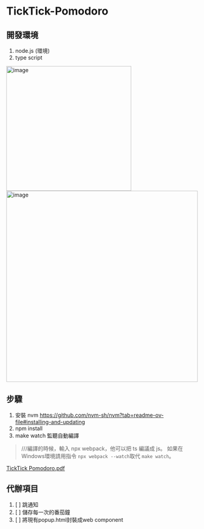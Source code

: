 # TickTick-Pomodoro
## 開發環境
1. node.js (環境)
2. type script

<img width="329" alt="image" src="https://github.com/user-attachments/assets/e73d40e8-ed27-485c-872f-d121571a228c" />

<img width="504" alt="image" src="https://github.com/user-attachments/assets/8f9d127e-fd02-4f74-9826-e0bf0da9d629" />

## 步驟
1. 安裝 nvm https://github.com/nvm-sh/nvm?tab=readme-ov-file#installing-and-updating
2. npm install
3. make watch 監聽自動編譯
> ///編譯的時候，輸入 npx webpack，他可以把 ts 編議成 js。
> 如果在Windows環境請用指令 `npx webpack --watch`取代 `make watch`。

[TickTick Pomodoro.pdf](https://github.com/user-attachments/files/18463687/TickTick.Pomodoro.pdf)


## 代辦項目
1. [ ] 跳通知
2. [ ] 儲存每一次的番茄鐘
3. [ ] 將現有popup.html封裝成web component

